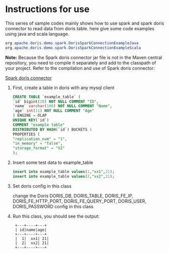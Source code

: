 <!-- 
Licensed to the Apache Software Foundation (ASF) under one
or more contributor license agreements.  See the NOTICE file
distributed with this work for additional information
regarding copyright ownership.  The ASF licenses this file
to you under the Apache License, Version 2.0 (the
"License"); you may not use this file except in compliance
with the License.  You may obtain a copy of the License at

  http://www.apache.org/licenses/LICENSE-2.0

Unless required by applicable law or agreed to in writing,
software distributed under the License is distributed on an
"AS IS" BASIS, WITHOUT WARRANTIES OR CONDITIONS OF ANY
KIND, either express or implied.  See the License for the
specific language governing permissions and limitations
under the License.
-->

# Instructions for use

This series of sample codes mainly shows how to use spark and spark doris connector to read data from doris table.
here give some code examples using java and scala language.

```java
org.apache.doris.demo.spark.DorisSparkConnectionExampleJava
org.apache.doris.demo.spark.DorisSparkConnectionExampleScala
```

**Note:** Because the Spark doris connector jar file is not in the Maven central repository, you need to compile it separately and add to the classpath of your project. Refer to the compilation and use of Spark doris connector: 

[Spark doris connector](https://doris.apache.org/master/zh-CN/extending-doris/spark-doris-connector.html)


1. First, create a table in doris with any mysql client

   ```sql
   CREATE TABLE `example_table` (
   `id` bigint(20) NOT NULL COMMENT "ID",
   `name` varchar(100) NOT NULL COMMENT "Name",
   `age` int(11) NOT NULL COMMENT "Age"
   ) ENGINE = OLAP
   UNIQUE KEY(`id`)
   COMMENT "example table"
   DISTRIBUTED BY HASH(`id`) BUCKETS 1
   PROPERTIES (
   "replication_num" = "1",
   "in_memory" = "false",
   "storage_format" = "V2"
   );
   ```

2. Insert some test data to example_table

   ```sql
   insert into example_table values(1,"xx1",21);
   insert into example_table values(2,"xx2",21);
   ```

3. Set doris config in this class

   change the Doris DORIS_DB, DORIS_TABLE, DORIS_FE_IP, DORIS_FE_HTTP_PORT,
   DORIS_FE_QUERY_PORT, DORIS_USER, DORIS_PASSWORD config in this class

4. Run this class, you should see the output:

   ```shell
    +---+----+---+
    | id|name|age|
    +---+----+---+
    |  1|  xx1| 21|
    |  2|  xx2| 21|
    +---+----+---+
   ```
